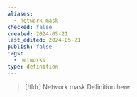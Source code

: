 ```yaml
---
aliases:
  - network mask
checked: false
created: 2024-05-21
last_edited: 2024-05-21
publish: false
tags:
  - networks
type: definition
---
```

>[!tldr] Network mask
>Definition here

